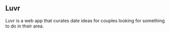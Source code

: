 Luvr
-
Luvr is a web app that curates date ideas for couples looking for something to do in their area.